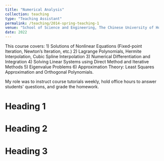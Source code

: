```yaml
---
title: "Numerical Analysis"
collection: teaching
type: "Teaching Assistant"
permalink: /teaching/2014-spring-teaching-1
venue: "School of Science and Engineering, The Chinese University of Hong Kong, Shenzhen"
date: 2022
---
```


This course covers: 1) Solutions of Nonlinear Equations (Fixed-point Iteration, Newton’s Iteration, etc.) 2) Lagrange Polynomials, Hermite Interpolation, Cubic Spline Interpolation 3) Numerical Differentiation and Integration 4) Solving Linear Systems using Direct Method and Iterative Methods 5) Eigenvalue Problems 6) Approximation Theory: Least Squares Approximation and Orthogonal Polynomials.

My role was to instruct course tutorials weekly, hold office hours to answer students' questions, and grade the homework.

Heading 1
======

Heading 2
======

Heading 3
======
